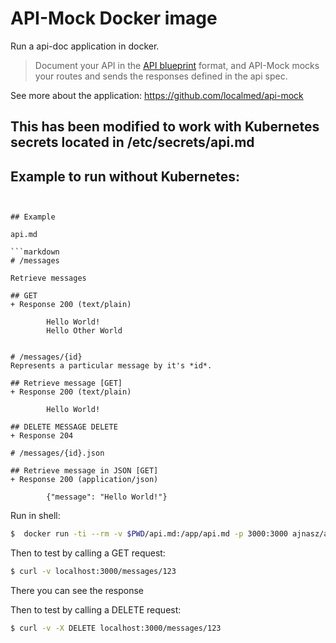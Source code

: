 # API-Mock Docker image

Run a api-doc application in docker.

> Document your API in the [API blueprint](http://apiblueprint.org/) format, and API-Mock mocks your routes and sends the responses defined in the api spec.

See more about the application: https://github.com/localmed/api-mock

## This has been modified to work with Kubernetes secrets located in /etc/secrets/api.md
## Example to run without Kubernetes:

```docker run -it -v /tmp/api.md:/etc/secrets/api.md coleca/api-mock 


## Example

api.md

```markdown
# /messages

Retrieve messages

## GET
+ Response 200 (text/plain)

        Hello World!
        Hello Other World


# /messages/{id}
Represents a particular message by it's *id*.

## Retrieve message [GET]
+ Response 200 (text/plain)

        Hello World!

## DELETE MESSAGE DELETE
+ Response 204

# /messages/{id}.json

## Retrieve message in JSON [GET]
+ Response 200 (application/json)

        {"message": "Hello World!"}
```

Run in shell:

```sh
$  docker run -ti --rm -v $PWD/api.md:/app/api.md -p 3000:3000 ajnasz/api-mock
```

Then to test by calling a GET request:
```sh
$ curl -v localhost:3000/messages/123
```

There you can see the response

Then to test by calling a DELETE request:
```sh
$ curl -v -X DELETE localhost:3000/messages/123
```
